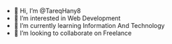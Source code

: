 - 👋 Hi, I’m @TareqHany8
- 👀 I’m interested in Web Development
- 🌱 I’m currently learning Information And Technology
- 💞️ I’m looking to collaborate on Freelance 
